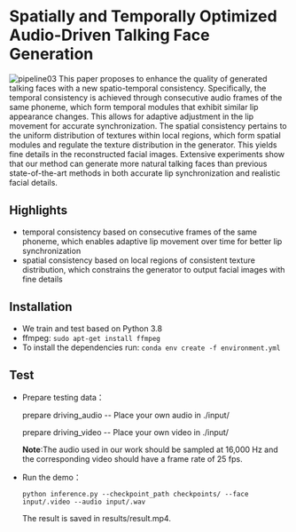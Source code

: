 # **Spatially and Temporally Optimized Audio-Driven Talking Face Generation**
![pipeline03](https://github.com/donge1024/TalkingFace/assets/114487375/1b58d2ac-b59e-40a5-990c-92b53a197881)
This paper proposes to enhance the quality of generated talking faces  with a new spatio-temporal consistency. Specifically, the temporal consistency is achieved through consecutive audio frames of the same phoneme, which form temporal modules that exhibit similar lip appearance changes. This allows for adaptive adjustment in the lip movement for accurate synchronization.
The spatial consistency pertains to the uniform distribution of textures within local regions, which form spatial modules and regulate the texture distribution in the generator. This yields fine details in the reconstructed facial images. Extensive experiments show that our method can generate more natural talking faces than previous state-of-the-art methods in both accurate lip synchronization and realistic facial details.

## **Highlights**
-  temporal consistency based on consecutive frames of the same phoneme, which enables adaptive lip movement over time for better lip synchronization
-  spatial consistency based on local regions of consistent texture distribution, which constrains the generator to output facial images with fine details

## **Installation**
-  We train and test based on Python 3.8
-  ffmpeg: ```sudo apt-get install ffmpeg```
-  To install the dependencies run: ```conda env create -f environment.yml```


## **Test**
- Prepare testing data：

  prepare driving_audio -- Place your own audio in ./input/

  prepare driving_video -- Place your own video in ./input/

  **Note**:The audio used in our work should be sampled at 16,000 Hz and the corresponding video should have a frame rate of 25 fps.

- Run the demo：

  ```python inference.py --checkpoint_path checkpoints/ --face input/.video --audio input/.wav```

  The result is saved in results/result.mp4.

